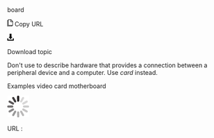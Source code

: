 # 

board

![Copy URL](media/board/Copy.png)
Copy URL

![Download](media/board/Download.png)

Download topic

Don't use to describe hardware that provides a connection between a peripheral device and a computer. Use *card* instead.

Examples
video card 
motherboard

![In progress](media/board/activity-large.gif)

URL :
